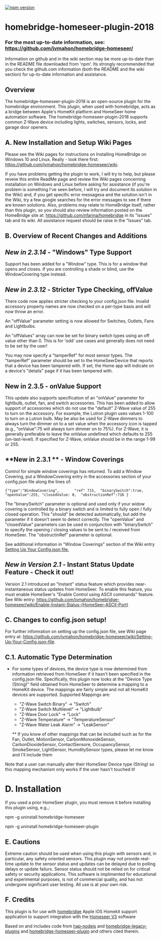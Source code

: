 [![npm version](https://badge.fury.io/js/homebridge-homeseer-plugin-2018.svg)](https://badge.fury.io/js/homebridge-homeseer-plugin-2018)

# homebridge-homeseer-plugin-2018

### For the most up-to-date information, see: https://github.com/jvmahon/homebridge-homeseer/

Information on github and in the wiki section may be more up-to-date than in the README file downloaded from 'npm'. Its strongly recommended that you check the github.com information (both the README and the wiki section) for up-to-date information and assistance.

## Overview

The homebridge-homeseer-plugin-2018 is an open-source plugin for the homebridge environment. This plugin, when used with homebridge, acts as a bridge between Apple's HomeKit platform and HomeSeer home automation software. The homebridge-homeseer-plugin-2018 supports common Z-Wave device including lights, switches, sensors, locks, and garage door openers. 

## A. New Installation and Setup Wiki Pages 
Please see the Wiki pages for instructions on Installing HomeBridge on Windows 10 and Linux. Really - look there first: https://github.com/jvmahon/homebridge-homeseer/wiki.

If you have problems getting the plugin to work, I will try to help, but please reveiw this entire ReadMe page and review the Wiki pages concerning installation on Windows and Linux before asking for assistance (if you're problem is something I've seen before, I will try and document its solution in the Wiki) and, if you get specific error messagesa and the solution isn't in the Wiki, try a few google searches for the error messages to see if there are known solutions. Also, problems may relate to HomeBridge itself, rather than this plugin, so you should also review information posted on the HomeBridge site at: https://github.com/nfarina/homebridge in its "issues" tab and its wiki. All assistance request should be raise in the "Issues" tab.

## B. Overview of Recent Changes and Additions

## *New in 2.3.14* - "Windows" Type Support
Support has been added for a "Window" type. This is for a window that opens and closes. If you are  controlling a shade or blind, use the WindowCovering type instead.


## *New in 2.3.12* - Stricter Type Checking, offValue

There code now applies stricter checking to your config.json file. Invalid accessory property names are now checked on a per-type basis and will now throw an error.

An "offValue" parameter setting is now allowed for Switches, Outlets, Fans and Lightbulbs.

An "offValues" array can now be set for binary switch types using an off value other than 0. This is for 'odd' use cases and generally does not need to be set by the user!

You may now specify a "tamperRef" for most sensor types. The "tamperRef" parameter should be set to the HomeSeerDevice that reports that a device has been tampered with. If set, the Home app will indicate on a device's "details" page if it has been tampered with.






## **New in 2.3.5** - onValue Support


This update also supports specification of an "onValue" parameter for lightbulb, outlet, fan, and switch accessories. This has been added to allow support of accessories which do not use the "default" Z-Wave value of 255 to turn on the accessory. For example, the Lutron plugin uses values 1-100 to turn on a Lutron bulb. May be also be used for Z-Wave dimmers to always turn the dimmer on to a set value when the accessory icon is tapped (e.g., "onValue":75 will always turn dimmer on to 75%). For Z-Wave, it is generally preferable to leave the onValue undefined which defaults to 255 (on-last-level). If specified for Z-Wave, onValue should be in the range 1-99 or 255.

## **New in 2.3.1 ** - Window Coverings

Control for simple window coverings has returned. To add a Window Covering, put a WindowCovering entry in the accessories section of your config.json file along the lines of:

	{"type":"WindowCovering", 		"ref" 715, 	"binarySwitch":true, 	"openValue":255, "closedValue: 0,  "obstructionRef":716	}

The "binarySwitch" parameter is optional and used only if your widow covering is controlled by a binary switch and is limited to fully open / fully closed operation. This "should" be detected automatically, but add the parameter if it doesn't seem to detect correctly. The "openValue" and "closedValue" parameters can be used in conjunction with "binarySwitch" to specify the opening / closing values to be sent to / received from HomeSeer. The "obstructinRef" parameter is optional.
            
See additional information in "Window Coverings" section of the Wiki entry  [Setting Up Your Config.json file.](https://github.com/jvmahon/homebridge-homeseer/wiki/Setting-Up-Your-Config.json-file.)


## *New in Version 2.1 -* Instant Status Update Feature - Check it out!
Version 2.1 introduced an "Instant" status feature which provides near-instantaneous status updates from HomeSeer. To enable this feature, you must enable HomeSeer's "Enable Control using ASCII commands" feature. See Wiki entry: https://github.com/jvmahon/homebridge-homeseer/wiki/Enable-Instant-Status-(HomeSeer-ASCII-Port) 

## C. Changes to config.json setup!
For further infomration on setting up the config.json file, see Wiki page entry at: https://github.com/jvmahon/homebridge-homeseer/wiki/Setting-Up-Your-Config.json-file.

## C.1. Automatic Type Determination
* For some types of devices, the device type is now determined from information retrieved from HomeSeer if it hasn't been specified in the config.json file. Specifically, this plugin now looks at the "Device Type (String)" field obtained from HomeSeer to determine a mapping to a HomeKit device. The mappings are fairly simple and not all HomeKit devices are supported. Supported Mappings are:

  - "Z-Wave Switch Binary"        ->  "Switch"
  - "Z-Wave Switch Multilevel"    ->  "Lightbulb" 
  - "Z-Wave Door Lock"            ->  "Lock"
  - "Z-Wave Temperature"          ->  "TemperatureSensor"
  - "Z-Wave Water Leak Alarm"     ->  "LeakSensor"
  
  ** If you know of other mappings that can be included such as for the Fan, Outlet, MotionSensor, CarbonMonoxideSensor, CarbonDioxideSensor, ContactSensore, OccupancySensor, SmokeSensor, LightSensor, HumiditySensor types, please let me know and I'll include them

Note that a user can manually alter their HomeSeer Device type (String) so this mapping mechanism only works if the user hasn't touched it!

# D. Installation

If you used a prior HomeSeer plugin, you must remove it before installing this plugin using, e.g.,:

  npm -g uninstall homebridge-homeseer
  
  npm -g uninstall homebridge-homeseer-plugin
  
 
## E. Cautions
Extreme caution should be used when using this plugin with sensors and, in particular, any safety oriented sensors. This plugin may not provide real-time update to the sensor status and updates can be delayed due to polling delays or update failurs. Sensor status should not be relied on for critical safety or security applications. This software is implimented for educational and experimental purposes,  is not of commercial quality, and has not undergone significant user testing. All use is at your own risk.

## F. Credits
This plugin is for use with [homebridge](https://github.com/nfarina/homebridge) Apple iOS Homekit support application to support integration with the [Homeseer V3](http://www.homeseer.com/home-control-software.html) software

Based on and includes code from [hap-nodejs](https://github.com/KhaosT/HAP-NodeJS) and [homebridge-legacy-plugins](https://github.com/nfarina/homebridge-legacy-plugins) and [homebridge-homeseer-plugin](https://github.com/jrhubott/homebridge-homeseer) and others cited therein.
